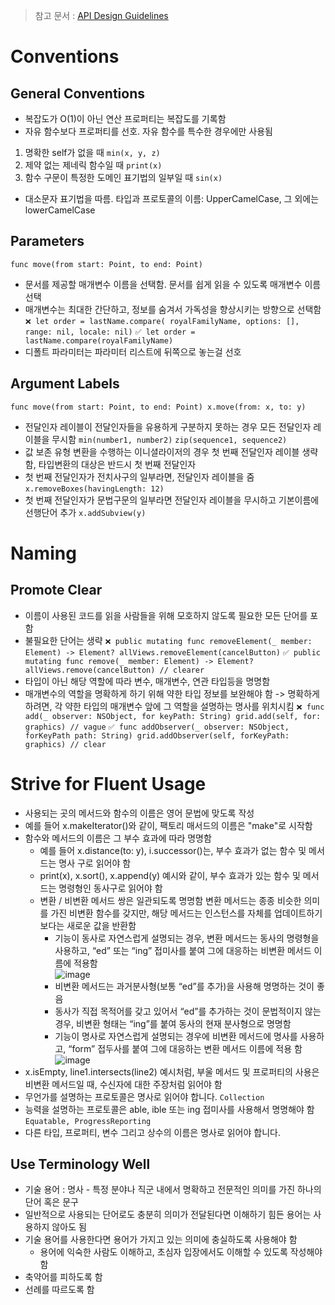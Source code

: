 > 참고 문서 : [API Design Guidelines](https://www.swift.org/documentation/api-design-guidelines/)

# Conventions
## General Conventions
- 복잡도가 O(1)이 아닌 연산 프로퍼티는 복잡도를 기록함
- 자유 함수보다 프로퍼티를 선호. 자유 함수를 특수한 경우에만 사용됨
1. 명확한 self가 없을 때
` min(x, y, z) `
2. 제약 없는 제네릭 함수일 때
`print(x)`
3. 함수 구문이 특정한 도메인 표기법의 일부일 때
`sin(x)`
- 대소문자 표기법을 따름. 타입과 프로토콜의 이름: UpperCamelCase, 그 외에는 lowerCamelCase

## Parameters
`func move(from start: Point, to end: Point)`
- 문서를 제공할 매개변수 이름을 선택함. 문서를 쉽게 읽을 수 있도록 매개변수 이름 선택
- 매개변수는 최대한 간단하고, 정보를 숨겨서 가독성을 향상시키는 방향으로 선택함
` ❌
let order = lastName.compare(
royalFamilyName, options: [], range: nil, locale: nil) `
`✅
let order = lastName.compare(royalFamilyName) `
- 디폴트 파라미터는 파라미터 리스트에 뒤쪽으로 놓는걸 선호

## Argument Labels
`func move(from start: Point, to end: Point)
x.move(from: x, to: y) `
- 전달인자 레이블이 전달인자들을 유용하게 구분하지 못하는 경우 모든 전달인자 레이블을 무시함
` min(number1, number2) `
`zip(sequence1, sequence2)`
- 값 보존 유형 변환을 수행하는 이니셜라이저의 경우 첫 번째 전달인자 레이블 생략함, 타입변환의 대상은 반드시 첫 번째 전달인자
- 첫 번째 전달인자가 전치사구의 일부라면, 전달인자 레이블을 줌
`x.removeBoxes(havingLength: 12)`
- 첫 번째 전달인자가 문법구문의 일부라면 전달인자 레이블을 무시하고 기본이름에 선행단어 추가
`x.addSubview(y)`

# Naming
## Promote Clear
- 이름이 사용된 코드를 읽을 사람들을 위해 모호하지 않도록 필요한 모든 단어를 포함
- 불필요한 단어는 생략
` ❌
public mutating func removeElement(_ member: Element) -> Element?
allViews.removeElement(cancelButton) `
` ✅
public mutating func remove(_ member: Element) -> Element?
allViews.remove(cancelButton) // clearer `
- 타입이 아닌 해당 역할에 따라 변수, 매개변수, 연관 타입등을 명명함
- 매개변수의 역할을 명확하게 하기 위해 약한 타입 정보를 보완해야 함 -> 명확하게 하려면, 각 약한 타입의 매개변수 앞에 그 역할을 설명하는 명사를 위치시킴
` ❌
func add(_ observer: NSObject, for keyPath: String)
grid.add(self, for: graphics) // vague `
` ✅
func addObserver(_ observer: NSObject, forKeyPath path: String)
grid.addObserver(self, forKeyPath: graphics) // clear `

# Strive for Fluent Usage
- 사용되는 곳의 메서드와 함수의 이름은 영어 문법에 맞도록 작성
- 예를 들어 x.makeIterator()와 같이, 팩토리 매서드의 이름은 "make"로 시작함
- 함수와 메서드의 이름은 그 부수 효과에 따라 명명함
  - 예를 들어 x.distance(to: y), i.successor()는, 부수 효과가 없는 함수 및 메서드는 명사 구로 읽어야 함
  - print(x), x.sort(), x.append(y) 예시와 같이, 부수 효과가 있는 함수 및 메서드는 명령형인 동사구로 읽어야 함
  - 변환 / 비변환 메서드 쌍은 일관되도록 명명함 변환 메서드는 종종 비슷한 의미를 가진 비변환 함수를 갖지만, 해당 메서드는 인스턴스를 자체를 업데이트하기 보다는 새로운 값을 반환함
      - 기능이 동사로 자연스럽게 설명되는 경우, 변환 메서드는 동사의 명령형을 사용하고, “ed” 또는 “ing” 접미사를 붙여 그에 대응하는 비변환 메서드 이름에 적용함    
![image](https://user-images.githubusercontent.com/63441374/214498773-ef05e102-ce11-4ff0-b5e0-15af684bdda4.png)
      - 비변환 메서드는 과거분사형(보통 “ed”를 추가)을 사용해 명명하는 것이 좋음
      - 동사가 직접 목적어를 갖고 있어서 “ed”를 추가하는 것이 문법적이지 않는 경우, 비변환 형태는 “ing”를 붙여 동사의 현재 분사형으로 명명함
      - 기능이 명사로 자연스럽게 설명되는 경우에 비변환 메서드에 명사를 사용하고, “form” 접두사를 붙여 그에 대응하는 변환 메서드 이름에 적용
함     
![image](https://user-images.githubusercontent.com/63441374/214499011-4c4471ef-b6f2-4295-9b3c-0a170505e408.png)
- x.isEmpty, line1.intersects(line2) 예시처럼, 부울 메서드 및 프로퍼티의 사용은 비변환 메서드일 때, 수신자에 대한 주장처럼 읽어야 함
- 무언가를 설명하는 프로토콜은 명사로 읽어야 합니다. `Collection`
- 능력을 설명하는 프로토콜은 able, ible 또는 ing 접미사를 사용해서 명명해야 함 `Equatable, ProgressReporting`
- 다른 타입, 프로퍼티, 변수 그리고 상수의 이름은 명사로 읽어야 합니다.

## Use Terminology Well
- 기술 용어 : 명사 - 특정 분야나 직군 내에서 명확하고 전문적인 의미를 가진 하나의 단어 혹은 문구
- 일반적으로 사용되는 단어로도 충분히 의미가 전달된다면 이해하기 힘든 용어는 사용하지 않아도 됨
- 기술 용어를 사용한다면 용어가 가지고 있는 의미에 충실하도록 사용해야 함
   - 용어에 익숙한 사람도 이해하고, 초심자 입장에서도 이해할 수 있도록 작성해야 함
- 축약어를 피하도록 함
- 선례를 따르도록 함
